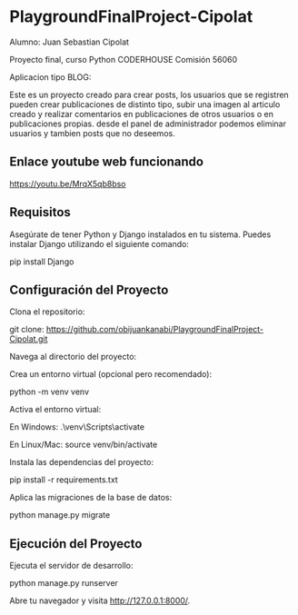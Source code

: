 # PlaygroundFinalProject-Cipolat

Alumno: Juan Sebastian Cipolat

Proyecto final, curso Python CODERHOUSE Comisión 56060

Aplicacion tipo BLOG:

Este es un proyecto creado para crear posts, los usuarios que se registren pueden crear publicaciones de distinto tipo, subir una imagen al articulo creado y realizar comentarios en publicaciones de otros usuarios o en publicaciones propias. desde el panel de administrador podemos eliminar usuarios y tambien posts que no deseemos.

## Enlace youtube web funcionando

https://youtu.be/MrqX5qb8bso

## Requisitos

Asegúrate de tener Python y Django instalados en tu sistema. Puedes instalar Django utilizando el siguiente comando:

pip install Django

## Configuración del Proyecto

Clona el repositorio:

git clone: https://github.com/obijuankanabi/PlaygroundFinalProject-Cipolat.git 

Navega al directorio del proyecto:

Crea un entorno virtual (opcional pero recomendado):

python -m venv venv

Activa el entorno virtual:

En Windows:
.\venv\Scripts\activate

En Linux/Mac:
source venv/bin/activate

Instala las dependencias del proyecto:

pip install -r requirements.txt

Aplica las migraciones de la base de datos:

python manage.py migrate

## Ejecución del Proyecto

Ejecuta el servidor de desarrollo:

python manage.py runserver

Abre tu navegador y visita http://127.0.0.1:8000/.
